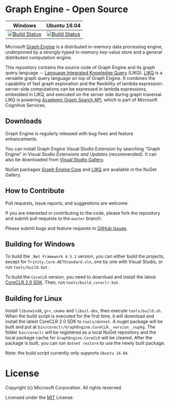 # Graph Engine - Open Source

|Windows | Ubuntu 16.04 |
|:------:|:------:|
|[![Build Status](http://ci.graphengine.io/job/graphengine-master-win/badge/icon)](http://ci.graphengine.io/job/graphengine-master-win)|[![Build Status](http://ci.graphengine.io/job/graphengine-master-ubuntu1604/badge/icon)](http://ci.graphengine.io/job/graphengine-master-ubuntu1604/)|

Microsoft [Graph Engine](http://www.graphengine.io/) is a distributed
in-memory data processing engine, underpinned by a strongly-typed
in-memory key-value store and a general distributed computation
engine.

This repository contains the source code of Graph Engine and its graph
query language -- <a
href="https://www.graphengine.io/video/likq.video.html"
target="_blank">Language Integrated Knowledge Query</a> (LIKQ).
[LIKQ](https://github.com/Microsoft/GraphEngine/tree/master/src/LIKQ)
is a versatile graph query language on top of Graph Engine. It
combines the capability of fast graph exploration and the flexibility
of lambda expression: server-side computations can be expressed in
lambda expressions, embedded in LIKQ, and executed on the server side
during graph traversal.  LIKQ is powering [Academic Graph Search
API](https://www.microsoft.com/cognitive-services/en-us/Academic-Knowledge-API/documentation/GraphSearchMethod),
which is part of Microsoft Cognitive Services.

## Downloads

Graph Engine is regularly released with bug fixes and feature enhancements.

You can install Graph Engine Visual Studio Extension by searching
"Graph Engine" in Visual Studio _Extensions and Updates_
(recommended). It can also be downloaded from <a
href="https://visualstudiogallery.msdn.microsoft.com/12835dd2-2d0e-4b8e-9e7e-9f505bb909b8" target="_blank">Visual
Studio Gallery</a>.

NuGet packages <a
href="https://www.nuget.org/packages/GraphEngine.Core/"
target="_blank">Graph Engine Core</a> and <a
href="https://www.nuget.org/packages/GraphEngine.LIKQ/"
target="_blank">LIKQ</a> are available in the NuGet Gallery.

## How to Contribute

Pull requests, issue reports, and suggestions are welcome.

If you are interested in contributing to the code, please fork the
repository and submit pull requests to the `master` branch.

Please submit bugs and feature requests in [GitHub Issues](https://github.com/Microsoft/GraphEngine/issues).

## Building for Windows

To build the `.Net Framework 4.5.1` version, you can either build the
projects, except for `Trinity.Core.NETStandard.sln`, one by one with
Visual Studio, or run `tools/build.bat`.

To build the `CoreCLR` version, you need to download and install the
latest [CoreCLR 2.0
SDK](https://dotnetcli.blob.core.windows.net/dotnet/Sdk/master/dotnet-dev-win-x64.latest.exe).
Then, run `tools/build_coreclr.bat`.

## Building for Linux

Install `libunwind8`, `g++`, `cmake` and `libssl-dev`, then execute
`tools/build.sh`.  When the build script is executed for the first
time, it will download and install the latest CoreCLR 2.0 SDK to
`tools/dotnet`.  A nuget package will be built and put at
`bin/coreclr/GraphEngine.CoreCLR._version_.nupkg`. The folder
`bin/coreclr` will be registered as a local NuGet repository and the
local package cache for `GraphEngine.CoreCLR` will be cleared. After
the package is built, you can run `dotnet restore` to use the newly
built package.

Note: the build script currently only supports `Ubuntu 16.04`.

# License

Copyright (c) Microsoft Corporation. All rights reserved.

Licensed under the [MIT](LICENSE.md) License.
